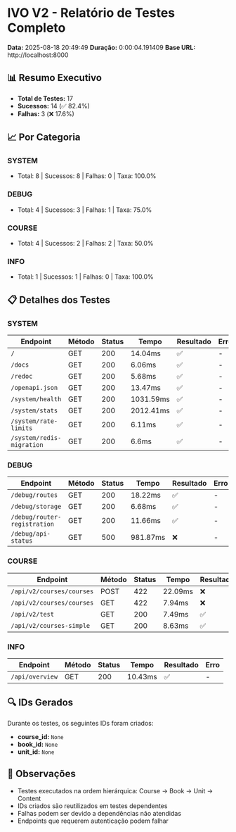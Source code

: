 # IVO V2 - Relatório de Testes Completo

**Data:** 2025-08-18 20:49:49
**Duração:** 0:00:04.191409
**Base URL:** http://localhost:8000

## 📊 Resumo Executivo

- **Total de Testes:** 17
- **Sucessos:** 14 (✅ 82.4%)
- **Falhas:** 3 (❌ 17.6%)

## 📈 Por Categoria

### SYSTEM
- Total: 8 | Sucessos: 8 | Falhas: 0 | Taxa: 100.0%

### DEBUG
- Total: 4 | Sucessos: 3 | Falhas: 1 | Taxa: 75.0%

### COURSE
- Total: 4 | Sucessos: 2 | Falhas: 2 | Taxa: 50.0%

### INFO
- Total: 1 | Sucessos: 1 | Falhas: 0 | Taxa: 100.0%

## 📋 Detalhes dos Testes

### SYSTEM

| Endpoint | Método | Status | Tempo | Resultado | Erro |
|----------|--------|--------|-------|-----------|------|
| `/` | GET | 200 | 14.04ms | ✅ | - |
| `/docs` | GET | 200 | 6.06ms | ✅ | - |
| `/redoc` | GET | 200 | 5.68ms | ✅ | - |
| `/openapi.json` | GET | 200 | 13.47ms | ✅ | - |
| `/system/health` | GET | 200 | 1031.59ms | ✅ | - |
| `/system/stats` | GET | 200 | 2012.41ms | ✅ | - |
| `/system/rate-limits` | GET | 200 | 6.11ms | ✅ | - |
| `/system/redis-migration` | GET | 200 | 6.6ms | ✅ | - |

### DEBUG

| Endpoint | Método | Status | Tempo | Resultado | Erro |
|----------|--------|--------|-------|-----------|------|
| `/debug/routes` | GET | 200 | 18.22ms | ✅ | - |
| `/debug/storage` | GET | 200 | 6.68ms | ✅ | - |
| `/debug/router-registration` | GET | 200 | 11.66ms | ✅ | - |
| `/debug/api-status` | GET | 500 | 981.87ms | ❌ | - |

### COURSE

| Endpoint | Método | Status | Tempo | Resultado | Erro |
|----------|--------|--------|-------|-----------|------|
| `/api/v2/courses/courses` | POST | 422 | 22.09ms | ❌ | - |
| `/api/v2/courses/courses` | GET | 422 | 7.94ms | ❌ | - |
| `/api/v2/test` | GET | 200 | 7.49ms | ✅ | - |
| `/api/v2/courses-simple` | GET | 200 | 8.63ms | ✅ | - |

### INFO

| Endpoint | Método | Status | Tempo | Resultado | Erro |
|----------|--------|--------|-------|-----------|------|
| `/api/overview` | GET | 200 | 10.43ms | ✅ | - |

## 🔍 IDs Gerados

Durante os testes, os seguintes IDs foram criados:

- **course_id:** `None`
- **book_id:** `None`
- **unit_id:** `None`

## 📝 Observações

- Testes executados na ordem hierárquica: Course → Book → Unit → Content
- IDs criados são reutilizados em testes dependentes
- Falhas podem ser devido a dependências não atendidas
- Endpoints que requerem autenticação podem falhar
